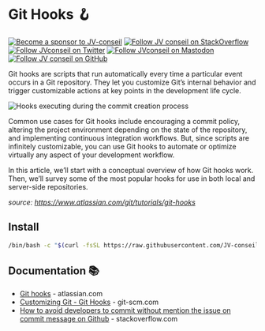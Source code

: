 <!-- markdownlint-disable MD024 MD026 MD036 MD041 -->
<!-- omit in toc -->
# Git Hooks 🪝

[![Become a sponsor to JV-conseil](https://img.shields.io/static/v1?label=Sponsor&message=%E2%9D%A4&logo=GitHub&color=%23fe8e86)](https://github.com/sponsors/JV-conseil "Become a sponsor to JV-conseil")
[![Follow JV conseil on StackOverflow](https://img.shields.io/stackexchange/stackoverflow/r/2477854)](https://stackoverflow.com/users/2477854/jv-conseil "Follow JV conseil on StackOverflow")
[![Follow JVconseil on Twitter](https://img.shields.io/twitter/follow/JVconseil.svg?style=social&logo=twitter)](https://twitter.com/JVconseil "Follow JVconseil on Twitter")
[![Follow JVconseil on Mastodon](https://img.shields.io/mastodon/follow/110950122046692405)](https://mastodon.social/@JVconseil "Follow JVconseil@mastodon.social on Mastodon")
[![Follow JV conseil on GitHub](https://img.shields.io/github/followers/JV-conseil?label=JV-conseil&style=social)](https://github.com/JV-conseil "Follow JV-conseil on GitHub")

Git hooks are scripts that run automatically every time a particular event occurs in a Git repository. They let you customize Git’s internal behavior and trigger customizable actions at key points in the development life cycle.

![Hooks executing during the commit creation process](https://wac-cdn.atlassian.com/dam/jcr:ac22adee-d740-4216-a92a-33c14b5623e5/01.svg?cdnVersion=1408)

Common use cases for Git hooks include encouraging a commit policy, altering the project environment depending on the state of the repository, and implementing continuous integration workflows. But, since scripts are infinitely customizable, you can use Git hooks to automate or optimize virtually any aspect of your development workflow.

In this article, we’ll start with a conceptual overview of how Git hooks work. Then, we’ll survey some of the most popular hooks for use in both local and server-side repositories.

_source: <https://www.atlassian.com/git/tutorials/git-hooks>_

## Install

```bash
/bin/bash -c "$(curl -fsSL https://raw.githubusercontent.com/JV-conseil/.github/main/GIT_HOOKS/install.sh)"
```

## Documentation 📚

- [Git hooks](https://www.atlassian.com/git/tutorials/git-hooks) - atlassian.com
- [Customizing Git - Git Hooks](https://git-scm.com/book/en/v2/Customizing-Git-Git-Hooks) - git-scm.com
- [How to avoid developers to commit without mention the issue on commit message on Github](https://stackoverflow.com/questions/13704498/how-to-avoid-developers-to-commit-without-mention-the-issue-on-commit-message-on) - stackoverflow.com
